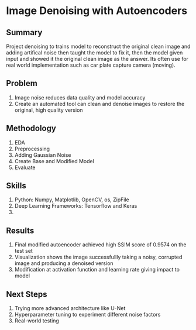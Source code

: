 # Image Denoising with Autoencoders 

## Summary
Project denoising to trains model to reconstruct the original clean image and adding artifical noise then taught the model to fix it, then the model given input and showed it the original clean image as the answer. Its often use for real world implementation such as car plate capture camera (moving).

## Problem
1. Image noise reduces data quality and model accuracy
2. Create an automated tool can clean and denoise images to restore the original, high quality version

## Methodology
1. EDA
2. Preprocessing
3. Adding Gaussian Noise
4. Create Base and Modified Model
5. Evaluate

## Skills
1. Python: Numpy, Matplotlib, OpenCV, os, ZipFile
2. Deep Learning Frameworks: Tensorflow and Keras
3. 

## Results
1. Final modified autoencoder achieved high SSIM score of 0.9574 on the test set
2. Visualization shows the image successfullly taking a noisy, corrupted image and producing a denoised version  
3. Modification at activation function and learning rate giving impact to model
   
## Next Steps
1. Trying more advanced architecture like U-Net
2. Hyperparameter tuning to experiment different noise factors
3. Real-world testing
